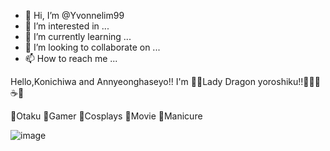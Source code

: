 - 👋 Hi, I’m @Yvonnelim99
- 👀 I’m interested in ...
- 🌱 I’m currently learning ...
- 💞️ I’m looking to collaborate on ...
- 📫 How to reach me ...

<!---
Yvonnelim99/Yvonnelim99 is a ✨ special ✨ repository because its `README.md` (this file) appears on your GitHub profile.
You can click the Preview link to take a look at your changes.
--->
Hello,Konichiwa and Annyeonghaseyo!! I'm 🌸🐲Lady Dragon yoroshiku!!🐉🌸😊 ☕🍵

🌸Otaku 🌸Gamer 🌸Cosplays 🌸Movie 🌸Manicure

![image](https://github.com/Yvonnelim99/Yvonnelim99/assets/135589634/da630110-bae0-41e2-a36a-5a6d0664da8c)
